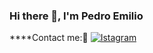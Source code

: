 ### Hi there 👋, I'm Pedro Emilio 

****Contact me:📱 [![Istagram](https://img.shields.io/badge/-Instagram-E4405F?style=for-the-badge&logo=appveyor.js&logoColor=white)](https://www.instagram.com/_pedroo_mello/)  

<!--
**pedrinbrabin/pedrinbrabin** is a ✨ _special_ ✨ repository because its `README.md` (this file) appears on your GitHub profile.

Here are some ideas to get you started:

   I’m currently working on ...
- 🌱 I’m currently learning ...
- 👯 I’m looking to collaborate on ...
- 🤔 I’m looking for help with ...
- 💬 Ask me about ...
- 📫 How to reach me: ...
- 😄 Pronouns: ...
- ⚡ Fun fact: ...
-->
